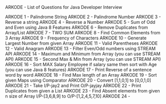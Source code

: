 ARKODE - List of Questions for Java Developer Interview

ARKODE 1 - Palindrome String
ARKODE 2 - Palindrome Number
ARKODE 3 - Reverse a string
ARKODE 4 - Reverse a Number
ARKODE 5 - Sum of Odd and Even using Java 8 Features
ARKODE 6 - Remove Duplicates from Array/List
ARKODE 7 - TWO SUM
ARKODE 8 - Find Common Elements from 3 Array
ARKODE 9 - Frequency of Characters
ARKODE 10 - Generate Largest Number from given Array
ARKODE 11 - Valid Parentheses
ARKODE 12 - Valid Anagram
ARKODE 13 - Filter Even/Odd numbers using STREAM API
ARKODE 14 - Maximum and Minimum from Array (you can use STREAM API)
ARKODE 15 - Second Max & Min from Array (you can use STREAM API)
ARKODE 16 - Sort MAX Salary Employee if salary same then sort with Age (you can use Java 8 features)
ARKODE 17 - Print Reverse of a sentence word by word
ARKODE 18 - Find Max length of an Array
ARKODE 19 - Sort given Maps using Comparator
ARKODE 20 - Convert [1,1,0,1] to [0,0,1,0]
ARKODE 21 - Take I/P-jay2 and Print O/P-jayjay
ARKODE 22 - Print Duplicates from given a List
ARKODE 23 - Find Absent elements from given n size of Array I/P-[3,6,8,9] to O/P-[1,2,4,5,7,10]
ARKODE 24 -
